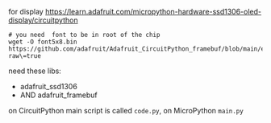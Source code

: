 for display
https://learn.adafruit.com/micropython-hardware-ssd1306-oled-display/circuitpython
```shell
# you need  font to be in root of the chip
wget -O font5x8.bin https://github.com/adafruit/Adafruit_CircuitPython_framebuf/blob/main/examples/font5x8.bin\?raw\=true
```


need these libs:
- adafruit_ssd1306
- AND adafruit_framebuf

on CircuitPython main script is called `code.py`, on MicroPython `main.py`